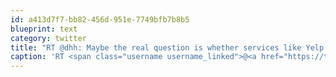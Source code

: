 ```yaml
---
id: a413d7f7-bb82-456d-951e-7749bfb7b8b5
blueprint: text
category: twitter
title: "RT @dhh: Maybe the real question is whether services like Yelp &amp; Angie's List should even have tried to be profitable at all. Better as  ..."
caption: 'RT <span class="username username_linked">@<a href="https://twitter.com/dhh" title="DHH">dhh</a></span>: Maybe the real question is whether services like Yelp &amp; Angie''s List should even have tried to be profitable at all. Better as  ...'
---
```

